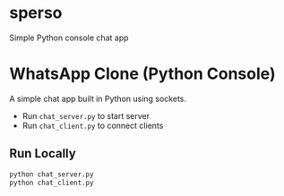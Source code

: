 # sperso
Simple Python console chat app 
# WhatsApp Clone (Python Console)

A simple chat app built in Python using sockets.
- Run `chat_server.py` to start server
- Run `chat_client.py` to connect clients

## Run Locally
```bash
python chat_server.py
python chat_client.py

